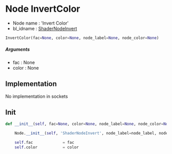 # Node InvertColor

- Node name : 'Invert Color'
- bl_idname : [ShaderNodeInvert](https://docs.blender.org/api/current/bpy.types.ShaderNodeInvert.html)


``` python
InvertColor(fac=None, color=None, node_label=None, node_color=None)
```
##### Arguments

- fac : None
- color : None

## Implementation

No implementation in sockets

## Init

``` python
def __init__(self, fac=None, color=None, node_label=None, node_color=None):

    Node.__init__(self, 'ShaderNodeInvert', node_label=node_label, node_color=node_color)

    self.fac             = fac
    self.color           = color
```
